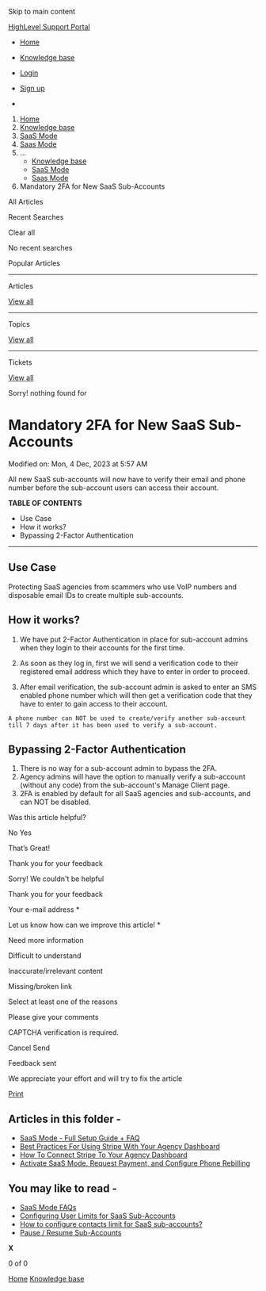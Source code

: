Skip to main content

[ HighLevel Support Portal ](https://help.gohighlevel.com)

  * [ Home ](/support/home)
  * [ Knowledge base ](/support/solutions)

  * [Login](/support/login)
  * [Sign up](/support/signup)
  * 

  1. [Home](/support/home)
  2. [Knowledge base](/support/solutions)
  3. [SaaS Mode](/support/solutions/48000453216)
  4. [Saas Mode](/support/solutions/folders/48000676654)
  5. ... 
     * [Knowledge base](/support/solutions)
     * [SaaS Mode](/support/solutions/48000453216)
     * [Saas Mode](/support/solutions/folders/48000676654)
  6. Mandatory 2FA for New SaaS Sub-Accounts

All  Articles 

Recent Searches

Clear all

No recent searches

Popular Articles

* * *

Articles

[View all](/support/search/solutions)

* * *

Topics

[View all](/support/search/topics)

* * *

Tickets

[View all](/support/search/tickets)

Sorry! nothing found for   

# Mandatory 2FA for New SaaS Sub-Accounts

Modified on: Mon, 4 Dec, 2023 at 5:57 AM

All new SaaS sub-accounts will now have to verify their email and phone number before the sub-account users can access their account.

**TABLE OF CONTENTS**

  * Use Case
  * How it works?
  * Bypassing 2-Factor Authentication

* * *

## Use Case

Protecting SaaS agencies from scammers who use VoIP numbers and disposable email IDs to create multiple sub-accounts.

## How it works?

  1. We have put 2-Factor Authentication in place for sub-account admins when they login to their accounts for the first time.
  2. As soon as they log in, first we will send a verification code to their registered email address which they have to enter in order to proceed.  

  3. After email verification, the sub-account admin is asked to enter an SMS enabled phone number which will then get a verification code that they have to enter to gain access to their account.  

    A phone number can NOT be used to create/verify another sub-account till 7 days after it has been used to verify a sub-account.

## Bypassing 2-Factor Authentication

  1. There is no way for a sub-account admin to bypass the 2FA.
  2. Agency admins will have the option to manually verify a sub-account (without any code) from the sub-account's Manage Client page.
  3. 2FA is enabled by default for all SaaS agencies and sub-accounts, and can NOT be disabled.  

Was this article helpful?

No  Yes 

That’s Great!

Thank you for your feedback

Sorry! We couldn't be helpful

Thank you for your feedback

Your e-mail address *

Let us know how can we improve this article! *

Need more information 

Difficult to understand 

Inaccurate/irrelevant content 

Missing/broken link 

Select at least one of the reasons 

Please give your comments 

CAPTCHA verification is required. 

Cancel  Send 

Feedback sent

We appreciate your effort and will try to fix the article

[Print](javascript:print\(\))

## Articles in this folder -

  * [SaaS Mode - Full Setup Guide + FAQ](/support/solutions/articles/48001184920-saas-mode-full-setup-guide-faq)
  * [Best Practices For Using Stripe With Your Agency Dashboard](/support/solutions/articles/48001171909-best-practices-for-using-stripe-with-your-agency-dashboard)
  * [How To Connect Stripe To Your Agency Dashboard](/support/solutions/articles/48001171910-how-to-connect-stripe-to-your-agency-dashboard)
  * [Activate SaaS Mode, Request Payment, and Configure Phone Rebilling](/support/solutions/articles/48001177740-activate-saas-mode-request-payment-and-configure-phone-rebilling)

## You may like to read -

  * [SaaS Mode FAQs](/support/solutions/articles/155000002129-saas-mode-faqs)
  * [Configuring User Limits for SaaS Sub-Accounts](/support/solutions/articles/155000001232-configuring-user-limits-for-saas-sub-accounts)
  * [How to configure contacts limit for SaaS sub-accounts?](/support/solutions/articles/155000001305-how-to-configure-contacts-limit-for-saas-sub-accounts-)
  * [Pause / Resume Sub-Accounts](/support/solutions/articles/48001230403-pause-resume-sub-accounts)

**X**

0 of 0 []()

[Home](/support/home) [Knowledge base](/support/solutions)
